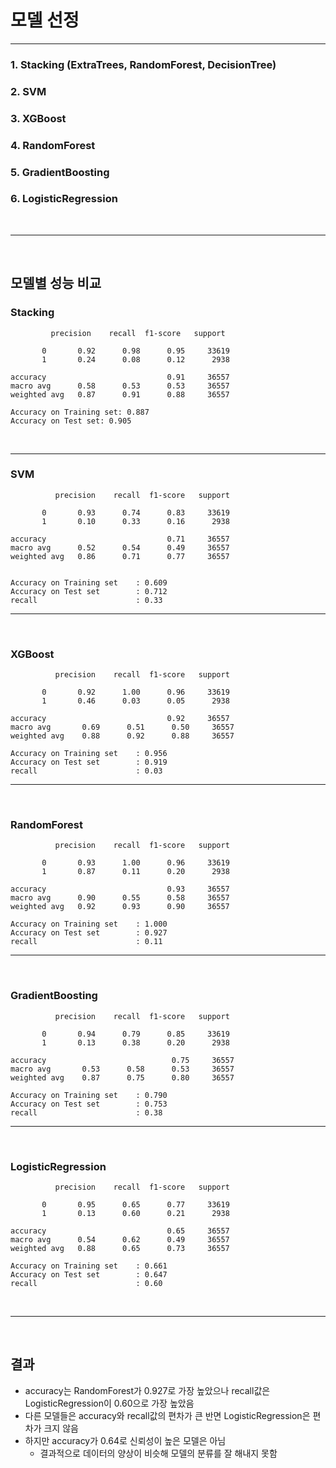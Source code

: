 # 모델 선정
---

### 1. Stacking (ExtraTrees, RandomForest, DecisionTree)

### 2. SVM
### 3. XGBoost
### 4. RandomForest
### 5. GradientBoosting
### 6. LogisticRegression

<br>

---

<br>

## 모델별 성능 비교

### Stacking
             precision    recall  f1-score   support

           0       0.92      0.98      0.95     33619
           1       0.24      0.08      0.12      2938

    accuracy                           0.91     36557
    macro avg      0.58      0.53      0.53     36557
    weighted avg   0.87      0.91      0.88     36557

    Accuracy on Training set: 0.887
    Accuracy on Test set: 0.905
<br>

--- 

### SVM

              precision    recall  f1-score   support

           0       0.93      0.74      0.83     33619
           1       0.10      0.33      0.16      2938

    accuracy                           0.71     36557
    macro avg      0.52      0.54      0.49     36557
    weighted avg   0.86      0.71      0.77     36557


    Accuracy on Training set    : 0.609
    Accuracy on Test set        : 0.712
    recall                      : 0.33

<!-- ### result  -->

---

<br>

### XGBoost
              precision    recall  f1-score   support

           0       0.92      1.00      0.96     33619
           1       0.46      0.03      0.05      2938

    accuracy                           0.92     36557
    macro avg       0.69      0.51      0.50     36557
    weighted avg    0.88      0.92      0.88     36557

    Accuracy on Training set    : 0.956
    Accuracy on Test set        : 0.919
    recall                      : 0.03


<!-- ### result -->

---
<br>

### RandomForest

              precision    recall  f1-score   support

           0       0.93      1.00      0.96     33619
           1       0.87      0.11      0.20      2938

    accuracy                           0.93     36557
    macro avg      0.90      0.55      0.58     36557
    weighted avg   0.92      0.93      0.90     36557

    Accuracy on Training set    : 1.000
    Accuracy on Test set        : 0.927
    recall                      : 0.11

---
<br>

### GradientBoosting

              precision    recall  f1-score   support

           0       0.94      0.79      0.85     33619
           1       0.13      0.38      0.20      2938

    accuracy                            0.75     36557
    macro avg       0.53      0.58      0.53     36557
    weighted avg    0.87      0.75      0.80     36557

    Accuracy on Training set    : 0.790
    Accuracy on Test set        : 0.753
    recall                      : 0.38


<!-- ### result -->

---
<br>

### LogisticRegression

              precision    recall  f1-score   support

           0       0.95      0.65      0.77     33619
           1       0.13      0.60      0.21      2938

    accuracy                           0.65     36557
    macro avg      0.54      0.62      0.49     36557
    weighted avg   0.88      0.65      0.73     36557

    Accuracy on Training set    : 0.661
    Accuracy on Test set        : 0.647
    recall                      : 0.60


<!-- ### result -->

<br>

---

<br>

## 결과

- accuracy는 RandomForest가 0.927로 가장 높았으나 recall값은 LogisticRegression이 0.60으로 가장 높았음
- 다른 모델들은 accuracy와 recall값의 편차가 큰 반면 LogisticRegression은 편차가 크지 않음
- 하지만 accuracy가 0.64로 신뢰성이 높은 모델은 아님
    - 결과적으로 데이터의 양상이 비슷해 모델의 분류를 잘 해내지 못함
  
